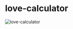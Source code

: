 # love-calculator
![love-calculator](https://user-images.githubusercontent.com/21084550/210526320-8c86e2e9-01ea-4503-b37d-651c190e4aa3.jpeg)

